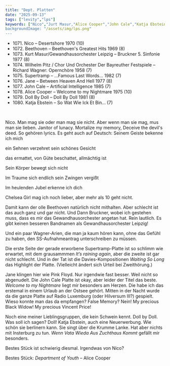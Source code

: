 ```yaml
---
title: "Dept. Platten"
date: "2025-09-13"
tags: ["levity","lps"]
keywords: ["Nico","Jurt Masur,"Alice Cooper","John Cale","Katja Ebstein","Vincent Price"]
backgroundImage: "/assets/img/lps.png"
---
```


<ul class="no-bullets">
<li>1071. Nico – Desertshore 1970 (10)</li>
<li>1072. Beethoven – Beethoven's Greatest Hits 1969 (8)</li>
<li>1073. Kurt Masur/Gewandhausorchester Leipzig – Bruckner 5. Sinfonie 1977 (8)</li>
<li>1074. Wilhelm Pitz / Chor Und Orchester Der Bayreuther Festspiele – Richard Wagner: Opernchöre 1958 (7)</li>
<li>1075. Supertramp – ...Famous Last Words... 1982 (7)</li>
<li>1076. Jane – Between Heaven And Hell 1977 (8)</li>
<li>1077. John Cale – Artificial Intelligence 1985 (7)</li>
<li>1078. Alice Cooper – Welcome to my Nightmare 1975 (10)</li>
<li>1079. Doll By Doll – Doll By Doll 1981 (8)</li>
<li>1080. Katja Ebstein – So Wat Wie Ick Et Bin... (7)</li>
</ul>
</br>

Nico. Man mag sie oder man mag sie nicht. Aber wenn man sie mag, mus man sie lieben. Janitor of lunacy. Mortalize my memory, Deceive the devil's deed. So gehören lyrics. Es geht auch auf Deutsch: 
Seinem Geiste bekenne ich mich<p>
ein Sehnen verzehret sein schönes Gesicht<p>
das ermattet, von Güte beschattet, allmächtig ist<p>
Sein Körper bewegt sich nicht<p>
Im Traume sich endlich sein Zwingen vergißt<p>
Im heulenden Jubel erkenne ich dich<p>

Chelsea Girl mag ich noch lieber, aber mehr als 10 geht nicht.

Damit kann der olle Beethoven natürlich nicht mithalten. Aber schlecht ist das auch ganz und gar nicht. Und Dann Bruckner, wobei ich gestehen muss, dass es mir das Gewandhausorchester angetan hat. Rein lautlich. Es gibt keinen besseren Bandnamen als Gewandhausorchester Leipzig!

Und ein paar Wagner-Arien, die man ja kaum hören kann, ohne das Gefühl zu haben, den SS-Aufnahmeantrag unterschreiben zu müssen.

Die erste Seite der gerade erworbene Supertramp-Platte ist so schlimm wie erwartet, mit dem grausammmen *It’s raining again*, aber die zweite ist gar nicht schlecht. Und in der Tat ist die Davies-Kompositionen *Waiting So Long* das Highlight der Platte. (Vielleicht ändert sich Urteil bei Zweithörung.)

Jane klingen hier wie Pink Floyd. Nur irgendwie fast besser. Weil nicht so abgenudelt. Die John Cale Platte ist okay, aber leider der Titel das beste. *Welcome to my Nightmare* liegt mir besonders am Herzen. Die habe ich das erstemal in einem Urlaub an der Ostsee gehört. Mitten in der Nacht wurde da die ganze Platte auf Radio Luxemburg (oder Hilversum III?) gespielt. Wieso konnte man das da empfangen? False Memory? Nein! My precious Black Widow! My precious Vincent Price!

Noch eine meiner Lieblingsgruppen, die kein Schwein kennt. Doll by Doll. Was soll ich sagen? Doll!
Katja Ebstein, auch eine Neuerwerbung. Wie schön sie berlinern kann. Sie singt über die Krumme Lanke. Hat aber nichts mit Insterburg zu tun. *Wenn Vata Wieda Aus Zuchthaus Kommt* gefällt mir besonders. 

Bestes Stück ist schwierig diesmal. Irgendwas von Nico?

Bestes Stück: *Department of Youth* – Alice Cooper





